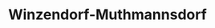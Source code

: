 ---
title: Winzendorf-Muthmannsdorf
url: /winzendorf-muthmannsdorf/
latitude: 47.838
longitude: 16.11
---